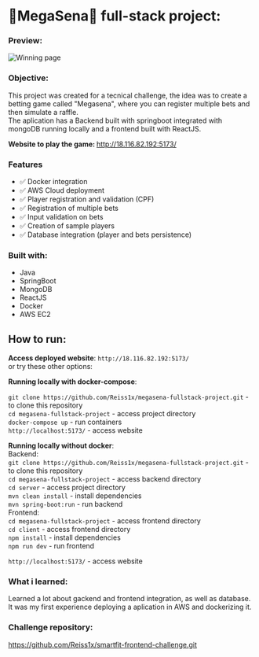 # 💸MegaSena💸 full-stack project:
### Preview:

  <img src="https://i.imgur.com/BLx00LO.gif" alt="Winning page">


### Objective:

This project was created for a tecnical challenge, the idea was to create a betting game called "Megasena", where you can register multiple bets and then simulate a raffle.  
The aplication has a Backend built with springboot integrated with mongoDB running locally and a frontend built with ReactJS.

<strong>Website to play the game: </strong>http://18.116.82.192:5173/
### Features

- :white_check_mark: Docker integration
- :white_check_mark: AWS Cloud deployment
- :white_check_mark: Player registration and validation (CPF)
- :white_check_mark: Registration of multiple bets
- :white_check_mark: Input validation on bets
- :white_check_mark: Creation of sample players
- :white_check_mark: Database integration (player and bets persistence)

### Built with:
- Java
- SpringBoot
- MongoDB
- ReactJS
- Docker
- AWS EC2

## How to run:

**Access deployed website**:
`http://18.116.82.192:5173/`  
or try these other options:

**Running locally with docker-compose**:

`git clone https://github.com/Reiss1x/megasena-fullstack-project.git` - to clone this repository  
`cd megasena-fullstack-project` - access project directory  
`docker-compose up` - run containers  
`http://localhost:5173/` - access website  

**Running locally without docker**:  
Backend:  
`git clone https://github.com/Reiss1x/megasena-fullstack-project.git` - to clone this repository    
`cd megasena-fullstack-project` - access backend directory  
`cd server` - access project directory  
`mvn clean install` - install dependencies  
`mvn spring-boot:run` - run backend  
Frontend:  
`cd megasena-fullstack-project` - access frontend directory  
`cd client` - access frontend directory  
`npm install` - install dependencies  
`npm run dev` - run frontend  

`http://localhost:5173/` - access website  



### What i learned:

Learned a lot about gackend and frontend integration, as well as database. It was my first experience deploying a aplication in AWS and dockerizing it.

### Challenge repository:

https://github.com/Reiss1x/smartfit-frontend-challenge.git
